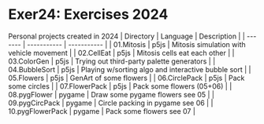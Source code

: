# Exer24: Exercises 2024
Personal projects created in 2024
| Directory | Language | Description |
| ------- | ----------- | ----------- |
| 01.Mitosis | p5js | Mitosis simulation with vehicle movement | 
| 02.CellEat | p5js | Mitosis cells eat each other |
| 03.ColorGen | p5js | Trying out third-party palette generators |
| 04.BubbleSort | p5js | Playing w/sorting algo and interactive bubble sort |
| 05.Flowers | p5js | GenArt of some flowers |
| 06.CirclePack | p5js | Pack some circles |
| 07.FlowerPack | p5js | Pack some flowers (05+06) |
| 08.pygFlower | pygame | Draw some pygame flowers see 05 |
| 09.pygCircPack | pygame | Circle packing in pygame see 06 |
| 10.pygFlowerPack | pygame | Pack some flowers see 07 |

